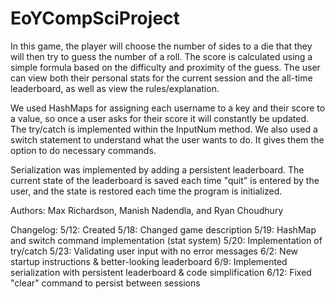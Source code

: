 # EoYCompSciProject
In this game, the player will choose the number of sides to a die that they will then try to guess the number of a roll. The score is calculated using a simple formula based on the difficulty and proximity of the guess. The user can view both their personal stats for the current session and the all-time leaderboard, as well as view the rules/explanation.

We used HashMaps for assigning each username to a key and their score to a value, so once a user asks for their score it will constantly be updated. The try/catch is implemented within the InputNum method. We also used a switch statement to understand what the user wants to do. It gives them the option to do necessary commands. 

Serialization was implemented by adding a persistent leaderboard. The current state of the leaderboard is saved each time "quit" is entered by the user, and the state is restored each time the program is initialized.

Authors: Max Richardson, Manish Nadendla, and Ryan Choudhury

Changelog:
5/12: Created
5/18: Changed game description
5/19: HashMap and switch command implementation (stat system)
5/20: Implementation of try/catch 
5/23: Validating user input with no error messages
6/2: New startup instructions & better-looking leaderboard
6/9: Implemented serialization with persistent leaderboard & code simplification
6/12: Fixed "clear" command to persist between sessions
